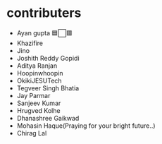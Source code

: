 ﻿# contributers

- Ayan gupta 🟦⬜🟥
- Khazifire
- Jino
- Joshith Reddy Gopidi
- Aditya Ranjan
- Hoopinwhoopin
- OkikiJESUTech
- Tegveer Singh Bhatia
- Jay Parmar
- Sanjeev Kumar
- Hrugved Kolhe
- Dhanashree Gaikwad
- Mohasin Haque(Praying for your bright future..)
- Chirag Lal
